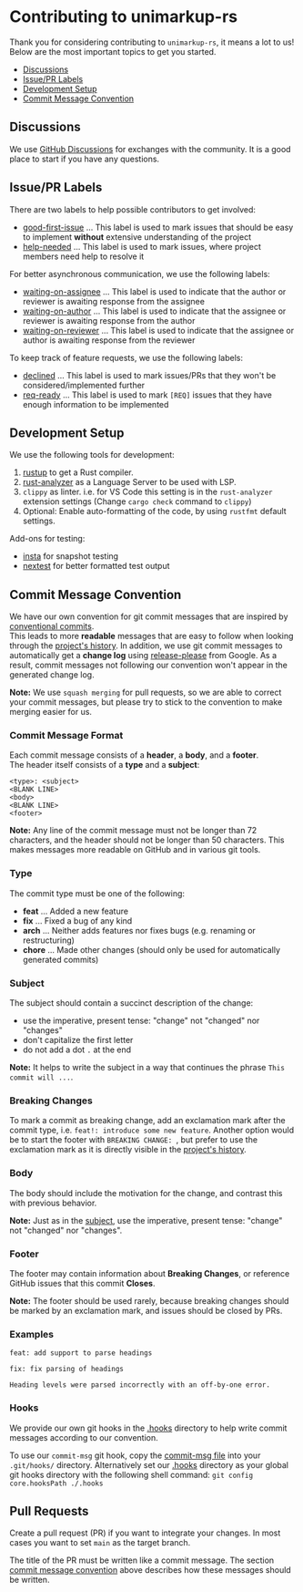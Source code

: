 # Contributing to unimarkup-rs

Thank you for considering contributing to `unimarkup-rs`, it means a lot to us!\
Below are the most important topics to get you started.

- [Discussions](#discussions)
- [Issue/PR Labels](#issuepr-labels)
- [Development Setup](#development-setup)
- [Commit Message Convention](#commit-message-convention)

## Discussions

We use [GitHub Discussions](https://github.com/unimarkup/unimarkup-rs/discussions) for exchanges with the community.
It is a good place to start if you have any questions.

## Issue/PR Labels

There are two labels to help possible contributors to get involved:

- [good-first-issue](https://github.com/unimarkup/unimarkup-rs/labels/good-first-issue) ... This label is used to mark issues that should be easy to implement **without** extensive understanding of the project
- [help-needed](https://github.com/unimarkup/unimarkup-rs/labels/help-needed) ... This label is used to mark issues, where project members need help to resolve it

For better asynchronous communication, we use the following labels:

- [waiting-on-assignee](https://github.com/unimarkup/unimarkup-rs/labels/waiting-on-assignee) ... This label is used to indicate that the author or reviewer is awaiting response from the assignee
- [waiting-on-author](https://github.com/unimarkup/unimarkup-rs/labels/waiting-on-author) ... This label is used to indicate that the assignee or reviewer is awaiting response from the author
- [waiting-on-reviewer](https://github.com/unimarkup/unimarkup-rs/labels/waiting-on-reviewer) ... This label is used to indicate that the assignee or author is awaiting response from the reviewer

To keep track of feature requests, we use the following labels:

- [declined](https://github.com/unimarkup/unimarkup-rs/labels/declined) ... This label is used to mark issues/PRs that they won't be considered/implemented further
- [req-ready](https://github.com/unimarkup/unimarkup-rs/labels/req-ready) ... This label is used to mark `[REQ]` issues that they have enough information to be implemented

## Development Setup

We use the following tools for development:

1. [rustup](https://rustup.rs/) to get a Rust compiler.
2. [rust-analyzer](https://github.com/rust-analyzer/rust-analyzer) as a Language Server to be used with LSP.
3. `clippy` as linter. i.e. for VS Code this setting is in the `rust-analyzer` extension settings (Change `cargo check` command to `clippy`)
4. Optional: Enable auto-formatting of the code, by using `rustfmt` default settings.

Add-ons for testing:

- [insta](https://github.com/mitsuhiko/insta) for snapshot testing
- [nextest](https://github.com/nextest-rs/nextest) for better formatted test output

## Commit Message Convention

We have our own convention for git commit messages that are inspired by [conventional commits](https://www.conventionalcommits.org/en/v1.0.0/).\
This leads to more **readable** messages that are easy to follow when looking through the [project's history](https://github.com/unimarkup/unimarkup-rs/commits/main).
In addition, we use git commit messages to automatically get a **change log** using [release-please](https://github.com/googleapis/release-please) from Google.
As a result, commit messages not following our convention won't appear in the generated change log.

**Note:** We use `squash merging` for pull requests, so we are able to correct your commit messages, but please try to stick to the convention to make merging easier for us.

### Commit Message Format

Each commit message consists of a **header**, a **body**, and a **footer**.\
The header itself consists of a **type** and a **subject**:

~~~
<type>: <subject>
<BLANK LINE>
<body>
<BLANK LINE>
<footer>
~~~

**Note:** Any line of the commit message must not be longer than 72 characters, and the header should not be longer than 50 characters.
This makes messages more readable on GitHub and in various git tools.

### Type

The commit type must be one of the following:

- **feat** ... Added a new feature
- **fix** ... Fixed a bug of any kind
- **arch** ... Neither adds features nor fixes bugs (e.g. renaming or restructuring)
- **chore** ... Made other changes (should only be used for automatically generated commits)

### Subject

The subject should contain a succinct description of the change:

- use the imperative, present tense: "change" not "changed" nor "changes"
- don't capitalize the first letter
- do not add a dot `.` at the end

**Note:** It helps to write the subject in a way that continues the phrase `This commit will ...`.

### Breaking Changes

To mark a commit as breaking change, add an exclamation mark after the commit type, i.e. `feat!: introduce some new feature`.
Another option would be to start the footer with `BREAKING CHANGE: `, but prefer to use the exclamation mark as it is directly visible in the [project's history](https://github.com/unimarkup/unimarkup-rs/commits/main).

### Body

The body should include the motivation for the change, and contrast this with previous behavior.

**Note:** Just as in the [subject](#subject), use the imperative, present tense: "change" not "changed" nor "changes".

### Footer

The footer may contain information about **Breaking Changes**, or reference GitHub issues that this commit **Closes**.

**Note:** The footer should be used rarely, because breaking changes should be marked by an exclamation mark, and issues should be closed by PRs.

### Examples

~~~
feat: add support to parse headings
~~~

~~~
fix: fix parsing of headings

Heading levels were parsed incorrectly with an off-by-one error.
~~~

### Hooks

We provide our own git hooks in the [.hooks](.hooks/) directory to help write commit messages according to our convention.

To use our `commit-msg` git hook, copy the [commit-msg file](.hooks/commit-msg) into your `.git/hooks/` directory.
Alternatively set our [.hooks](.hooks/) directory as your global git hooks directory with the following shell command: 
`git config core.hooksPath ./.hooks`

## Pull Requests

Create a pull request (PR) if you want to integrate your changes.
In most cases you want to set `main` as the target branch.

The title of the PR must be written like a commit message.
The section [commit message convention](#commit-message-convention) above describes how these messages should be written.
